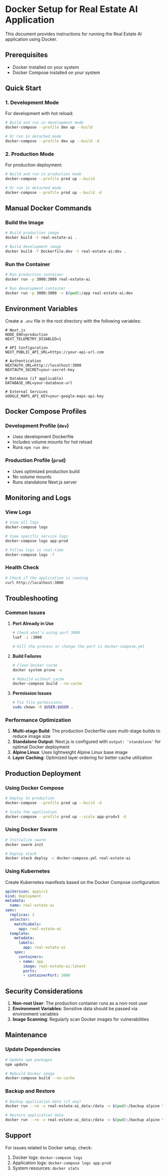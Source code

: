 # Docker Setup for Real Estate AI Application

This document provides instructions for running the Real Estate AI application using Docker.

## Prerequisites

- Docker installed on your system
- Docker Compose installed on your system

## Quick Start

### 1. Development Mode

For development with hot reload:

```bash
# Build and run in development mode
docker-compose --profile dev up --build

# Or run in detached mode
docker-compose --profile dev up --build -d
```

### 2. Production Mode

For production deployment:

```bash
# Build and run in production mode
docker-compose --profile prod up --build

# Or run in detached mode
docker-compose --profile prod up --build -d
```

## Manual Docker Commands

### Build the Image

```bash
# Build production image
docker build -t real-estate-ai .

# Build development image
docker build -f Dockerfile.dev -t real-estate-ai:dev .
```

### Run the Container

```bash
# Run production container
docker run -p 3000:3000 real-estate-ai

# Run development container
docker run -p 3000:3000 -v $(pwd):/app real-estate-ai:dev
```

## Environment Variables

Create a `.env` file in the root directory with the following variables:

```env
# Next.js
NODE_ENV=production
NEXT_TELEMETRY_DISABLED=1

# API Configuration
NEXT_PUBLIC_API_URL=https://your-api-url.com

# Authentication
NEXTAUTH_URL=http://localhost:3000
NEXTAUTH_SECRET=your-secret-key

# Database (if applicable)
DATABASE_URL=your-database-url

# External Services
GOOGLE_MAPS_API_KEY=your-google-maps-api-key
```

## Docker Compose Profiles

### Development Profile (`dev`)
- Uses development Dockerfile
- Includes volume mounts for hot reload
- Runs `npm run dev`

### Production Profile (`prod`)
- Uses optimized production build
- No volume mounts
- Runs standalone Next.js server

## Monitoring and Logs

### View Logs

```bash
# View all logs
docker-compose logs

# View specific service logs
docker-compose logs app-prod

# Follow logs in real-time
docker-compose logs -f
```

### Health Check

```bash
# Check if the application is running
curl http://localhost:3000
```

## Troubleshooting

### Common Issues

1. **Port Already in Use**
   ```bash
   # Check what's using port 3000
   lsof -i :3000
   
   # Kill the process or change the port in docker-compose.yml
   ```

2. **Build Failures**
   ```bash
   # Clean Docker cache
   docker system prune -a
   
   # Rebuild without cache
   docker-compose build --no-cache
   ```

3. **Permission Issues**
   ```bash
   # Fix file permissions
   sudo chown -R $USER:$USER .
   ```

### Performance Optimization

1. **Multi-stage Build**: The production Dockerfile uses multi-stage builds to reduce image size
2. **Standalone Output**: Next.js is configured with `output: 'standalone'` for optimal Docker deployment
3. **Alpine Linux**: Uses lightweight Alpine Linux base image
4. **Layer Caching**: Optimized layer ordering for better cache utilization

## Production Deployment

### Using Docker Compose

```bash
# Deploy to production
docker-compose --profile prod up --build -d

# Scale the application
docker-compose --profile prod up --scale app-prod=3 -d
```

### Using Docker Swarm

```bash
# Initialize swarm
docker swarm init

# Deploy stack
docker stack deploy -c docker-compose.yml real-estate-ai
```

### Using Kubernetes

Create Kubernetes manifests based on the Docker Compose configuration:

```yaml
apiVersion: apps/v1
kind: Deployment
metadata:
  name: real-estate-ai
spec:
  replicas: 3
  selector:
    matchLabels:
      app: real-estate-ai
  template:
    metadata:
      labels:
        app: real-estate-ai
    spec:
      containers:
      - name: app
        image: real-estate-ai:latest
        ports:
        - containerPort: 3000
```

## Security Considerations

1. **Non-root User**: The production container runs as a non-root user
2. **Environment Variables**: Sensitive data should be passed via environment variables
3. **Image Scanning**: Regularly scan Docker images for vulnerabilities

## Maintenance

### Update Dependencies

```bash
# Update npm packages
npm update

# Rebuild Docker image
docker-compose build --no-cache
```

### Backup and Restore

```bash
# Backup application data (if any)
docker run --rm -v real-estate-ai_data:/data -v $(pwd):/backup alpine tar czf /backup/backup.tar.gz /data

# Restore application data
docker run --rm -v real-estate-ai_data:/data -v $(pwd):/backup alpine tar xzf /backup/backup.tar.gz -C /
```

## Support

For issues related to Docker setup, check:

1. Docker logs: `docker-compose logs`
2. Application logs: `docker-compose logs app-prod`
3. System resources: `docker stats` 